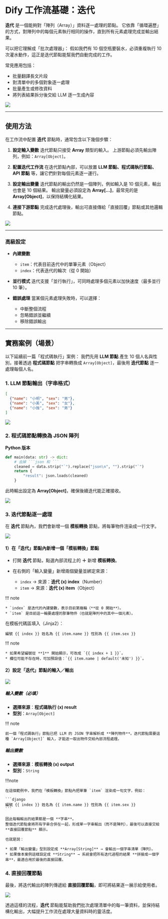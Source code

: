 # Dify 工作流基礎：迭代

**迭代** 是一個能夠對「陣列（Array）」資料逐一處理的節點。
它依靠「循環遍歷」的方式，對陣列中的每個元素執行相同的操作，直到所有元素處理完成並輸出結果。

可以把它理解成「批次處理器」：
假如我們有 10 個空瓶要裝水，必須重複執行 10 次灌水動作，這正是迭代節點能幫我們自動完成的工作。

常見應用包括：

* 批量翻譯長文片段
* 對清單中的多個對象逐一處理
* 批量產生或修改資料
* 將列表結果拆分後交給 LLM 逐一生成內容

![](./images/img1.12-1.png)

---

## 使用方法

在工作流中配置 **迭代** 節點時，通常包含以下幾個步驟：

1. **設定輸入變數**
   迭代節點只接受 **Array** 類型的輸入。
   上游節點必須先輸出陣列，例如：`Array[Object]`。

2. **配置迭代工作流**
   在迭代節點內部，可以放置 **LLM 節點、程式碼執行節點、API 節點** 等，讓它們針對每個元素逐一運行。

3. **設定輸出變量**
   迭代節點的輸出仍然是一個陣列，例如輸入是 10 個元素，輸出也會是 10 個結果。
   輸出變量必須設定為 **Array[...]**，最常見的是 **Array[Object]**，以保持結構化結果。

4. **連接下游節點**
   完成迭代處理後，輸出可直接傳給「直接回覆」節點或其他邏輯節點。

![](./images/img1.12-2.png)

---

### 高級設定

* **內建變數**

    * `item`：代表目前迭代中的單筆元素（Object）
    * `index`：代表迭代的輪次（從 0 開始）

* **並行模式**
    迭代支援「並行執行」，可同時處理多個元素以加快速度（最多並行 10 筆）。

* **錯誤處理**
    當某個元素處理失敗時，可以選擇：

    * 中斷整個流程
    * 忽略錯誤並繼續
    * 移除錯誤輸出

---

## 實務案例（場景）

以下延續前一篇「程式碼執行」案例：
我們先用 **LLM 節點** 產生 10 個人名與性別，接著透過 **程式碼節點** 把字串轉換成 `Array[Object]`，最後用 **迭代節點** 逐一處理每個人名。

### 1. LLM 節點輸出（字串格式）

```json
[
  {"name": "小明", "sex": "男"},
  {"name": "小美", "sex": "女"},
  {"name": "小強", "sex": "男"}
]
```

![](./images/img1.12-3.png)

### 2. 程式碼節點轉換為 JSON 陣列

**Python 版本**

```python
def main(data: str) -> dict:
    # 去掉 ```json 和 ```
    cleaned = data.strip("`").replace("json\n", "").strip("`")
    return {
        "result": json.loads(cleaned)
    }
```

此時輸出設定為 **Array[Object]**，確保後續迭代能正確接收。

![](./images/img1.12-4.png)

### 3. 迭代節點逐一處理
在 **迭代** 節點內，我們會新增一個 **模板轉換** 節點，將每筆物件渲染成一行文字。

![](./images/img1.12-6.png)

#### 1）在「迭代」節點內新增一個「模板轉換」節點

* 打開 **迭代** 節點，點選內部流程上的 **＋** 新增 **模板轉換**。
* 在右側的「輸入變量」新增兩個變量並綁定來源：

  * `index` → 來源：**迭代 (x) index**（Number）
  * `item`  → 來源：**迭代 (x) item**（Object）


!!! note

    * `index` 是迭代的內建變數，表示目前第幾輪（**從 0 開始**）。
    * `item` 是目前這一輪要處理的那筆物件（也就是陣列中的其中一個元素）。


在模板代碼區填入（Jinja2）：

```django
編號 {{ index }} 姓名為 {{ item.name }} 性別為 {{ item.sex }}
```

!!! note

    * 如果希望編號從 **1** 開始顯示，可改成 `{{ index + 1 }}`。
    * 欄位可能不存在時，可加預設值：`{{ item.name | default('未知') }}`。



#### 2）設定「迭代」節點的輸入／輸出

![](./images/img1.12-5.png)

##### 輸入變數（必填）

* **選擇來源**：**程式碼執行 (x) result**
* **型別**：`Array[Object]`

!!! note

    前一個「程式碼執行」節點已把 LLM 的 JSON 字串解析成 **陣列物件**。迭代節點需要這種 `Array[Object]` 輸入，才能逐一取出物件交給內部流程處理。

##### 輸出變數

* **選擇來源**：**模板轉換 (x) output**
* **型別**：`String`

!!!note

    在這個範例中，我們在「模板轉換」節點內把單筆 `item` 渲染成一句文字，例如：

    ```django
    編號 {{ index }} 姓名為 {{ item.name }} 性別為 {{ item.sex }}
    ```

    因此每輪輸出的結果都是一個 **字串**。
    整個迭代節點會將所有字串合併在一起，形成單一字串輸出（而不是陣列），最後可以直接交給 **直接回覆節點** 顯示。

    也就是說：

    * 如果「輸出變量」型別設定成 **Array[String]** → 會輸出一個字串清單（陣列）。
    * 如果像本案例這樣設定成 **String** → 系統會把所有迭代過程的結果 **拼接成一個字串**，最適合用於最後的直接回覆。

### 4. 直接回覆節點

最後，將迭代輸出的陣列傳遞給 **直接回覆節點**，即可將結果逐一展示給使用者。

![](./images/img1.12-7.png)

透過這樣的流程，**迭代** 節點能幫助我們批次處理清單中的每一筆資料，並保持結構化輸出，大幅提升工作流在處理大量資料時的靈活度。

